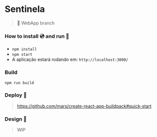 # Sentinela
> :iphone: WebApp branch

### How to install :cd: and run :rocket:

- `npm install`
- `npm start`
- A aplicação estará rodando em: `http://localhost:3000/`

### Build
`npm run build`

### Deploy :rowboat:
> https://github.com/mars/create-react-app-buildpack#quick-start

### Design :lipstick:
> WIP
